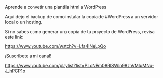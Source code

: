 Aprende a convetir una plantilla html a WordPress

Aqui dejo el backup de como instalar la copia de #WordPress a un servidor local o un hosting.

Si no sabes como generar una copia de tu proyecto de WordPress, revisa este link:

https://www.youtube.com/watch?v=Lfa4lNeLpQo

¡Suscribete a mi canal!

https://www.youtube.com/playlist?list=PLcNBm08RlSWln98zhVMIuMNu-J_hPCP1o